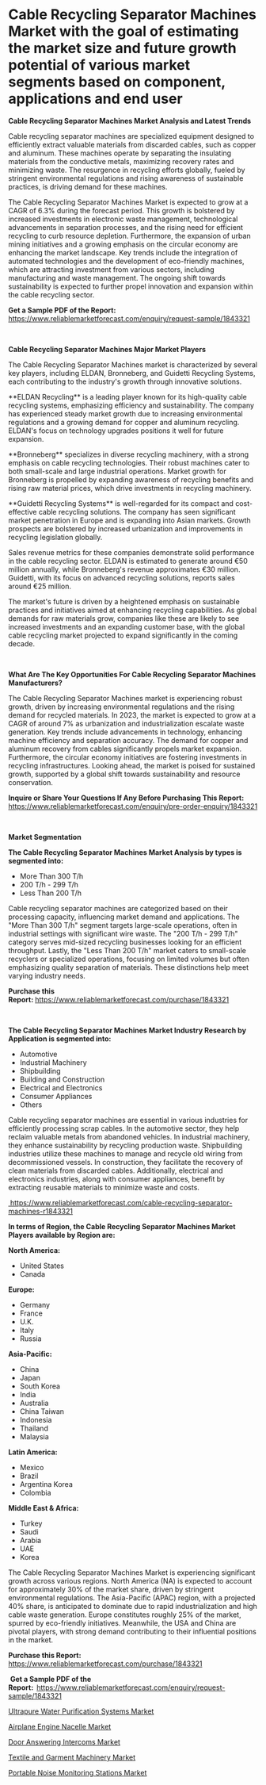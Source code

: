 <p><h1>Cable Recycling Separator Machines Market with the goal of estimating the market size and future growth potential of various market segments based on component, applications and end user</h1></p><p><strong>Cable Recycling Separator Machines Market Analysis and Latest Trends</strong></p>
<p><p>Cable recycling separator machines are specialized equipment designed to efficiently extract valuable materials from discarded cables, such as copper and aluminum. These machines operate by separating the insulating materials from the conductive metals, maximizing recovery rates and minimizing waste. The resurgence in recycling efforts globally, fueled by stringent environmental regulations and rising awareness of sustainable practices, is driving demand for these machines.</p><p>The Cable Recycling Separator Machines Market is expected to grow at a CAGR of 6.3% during the forecast period. This growth is bolstered by increased investments in electronic waste management, technological advancements in separation processes, and the rising need for efficient recycling to curb resource depletion. Furthermore, the expansion of urban mining initiatives and a growing emphasis on the circular economy are enhancing the market landscape. Key trends include the integration of automated technologies and the development of eco-friendly machines, which are attracting investment from various sectors, including manufacturing and waste management. The ongoing shift towards sustainability is expected to further propel innovation and expansion within the cable recycling sector.</p></p>
<p><strong>Get a Sample PDF of the Report:&nbsp;</strong> <a href="https://www.reliablemarketforecast.com/enquiry/request-sample/1843321?utm_campaign=1130&utm_medium=2&utm_source=Github&utm_content=ia&utm_term=12042025&utm_id=cable-recycling-separator-machines">https://www.reliablemarketforecast.com/enquiry/request-sample/1843321</a></p>
<p>&nbsp;</p>
<p><strong>Cable Recycling Separator Machines Major Market Players</strong></p>
<p><p>The Cable Recycling Separator Machines market is characterized by several key players, including ELDAN, Bronneberg, and Guidetti Recycling Systems, each contributing to the industry's growth through innovative solutions.</p><p>**ELDAN Recycling** is a leading player known for its high-quality cable recycling systems, emphasizing efficiency and sustainability. The company has experienced steady market growth due to increasing environmental regulations and a growing demand for copper and aluminum recycling. ELDAN's focus on technology upgrades positions it well for future expansion.</p><p>**Bronneberg** specializes in diverse recycling machinery, with a strong emphasis on cable recycling technologies. Their robust machines cater to both small-scale and large industrial operations. Market growth for Bronneberg is propelled by expanding awareness of recycling benefits and rising raw material prices, which drive investments in recycling machinery.</p><p>**Guidetti Recycling Systems** is well-regarded for its compact and cost-effective cable recycling solutions. The company has seen significant market penetration in Europe and is expanding into Asian markets. Growth prospects are bolstered by increased urbanization and improvements in recycling legislation globally.</p><p>Sales revenue metrics for these companies demonstrate solid performance in the cable recycling sector. ELDAN is estimated to generate around €50 million annually, while Bronneberg's revenue approximates €30 million. Guidetti, with its focus on advanced recycling solutions, reports sales around €25 million.</p><p>The market's future is driven by a heightened emphasis on sustainable practices and initiatives aimed at enhancing recycling capabilities. As global demands for raw materials grow, companies like these are likely to see increased investments and an expanding customer base, with the global cable recycling market projected to expand significantly in the coming decade.</p></p>
<p>&nbsp;</p>
<p><strong>What Are The Key Opportunities For Cable Recycling Separator Machines Manufacturers?</strong></p>
<p><p>The Cable Recycling Separator Machines market is experiencing robust growth, driven by increasing environmental regulations and the rising demand for recycled materials. In 2023, the market is expected to grow at a CAGR of around 7% as urbanization and industrialization escalate waste generation. Key trends include advancements in technology, enhancing machine efficiency and separation accuracy. The demand for copper and aluminum recovery from cables significantly propels market expansion. Furthermore, the circular economy initiatives are fostering investments in recycling infrastructures. Looking ahead, the market is poised for sustained growth, supported by a global shift towards sustainability and resource conservation.</p></p>
<p><strong>Inquire or Share Your Questions If Any Before Purchasing This Report:</strong> <a href="https://www.reliablemarketforecast.com/enquiry/pre-order-enquiry/1843321?utm_campaign=1130&utm_medium=2&utm_source=Github&utm_content=ia&utm_term=12042025&utm_id=cable-recycling-separator-machines">https://www.reliablemarketforecast.com/enquiry/pre-order-enquiry/1843321</a></p>
<p>&nbsp;</p>
<p><strong>Market Segmentation</strong></p>
<p><strong>The Cable Recycling Separator Machines Market Analysis by types is segmented into:</strong></p>
<p><ul><li>More Than 300 T/h</li><li>200 T/h - 299 T/h</li><li>Less Than 200 T/h</li></ul></p>
<p><p>Cable recycling separator machines are categorized based on their processing capacity, influencing market demand and applications. The "More Than 300 T/h" segment targets large-scale operations, often in industrial settings with significant wire waste. The "200 T/h - 299 T/h" category serves mid-sized recycling businesses looking for an efficient throughput. Lastly, the "Less Than 200 T/h" market caters to small-scale recyclers or specialized operations, focusing on limited volumes but often emphasizing quality separation of materials. These distinctions help meet varying industry needs.</p></p>
<p><strong>Purchase this Report:&nbsp;</strong><a href="https://www.reliablemarketforecast.com/purchase/1843321?utm_campaign=1130&utm_medium=2&utm_source=Github&utm_content=ia&utm_term=12042025&utm_id=cable-recycling-separator-machines">https://www.reliablemarketforecast.com/purchase/1843321</a></p>
<p>&nbsp;</p>
<p><strong>The Cable Recycling Separator Machines Market Industry Research by Application is segmented into:</strong></p>
<p><ul><li>Automotive</li><li>Industrial Machinery</li><li>Shipbuilding</li><li>Building and Construction</li><li>Electrical and Electronics</li><li>Consumer Appliances</li><li>Others</li></ul></p>
<p><p>Cable recycling separator machines are essential in various industries for efficiently processing scrap cables. In the automotive sector, they help reclaim valuable metals from abandoned vehicles. In industrial machinery, they enhance sustainability by recycling production waste. Shipbuilding industries utilize these machines to manage and recycle old wiring from decommissioned vessels. In construction, they facilitate the recovery of clean materials from discarded cables. Additionally, electrical and electronics industries, along with consumer appliances, benefit by extracting reusable materials to minimize waste and costs.</p></p>
<p><a href="https://www.reliablemarketforecast.com/cable-recycling-separator-machines-r1843321?utm_campaign=1130&utm_medium=2&utm_source=Github&utm_content=ia&utm_term=12042025&utm_id=cable-recycling-separator-machines">&nbsp;https://www.reliablemarketforecast.com/cable-recycling-separator-machines-r1843321</a></p>
<p><strong>In terms of Region, the Cable Recycling Separator Machines Market Players available by Region are:</strong></p>
<p>
    <p> <strong> North America: </strong>
        <ul>
            <li>United States</li>
            <li>Canada</li>
        </ul>
        </p> 
    <p> <strong> Europe: </strong>
        <ul>
            <li>Germany</li>
            <li>France</li>
            <li>U.K.</li>
            <li>Italy</li>
            <li>Russia</li>
        </ul>
        </p> 
    <p> <strong> Asia-Pacific: </strong>
        <ul>
            <li>China</li>
            <li>Japan</li>
            <li>South Korea</li>
            <li>India</li>
            <li>Australia</li>
            <li>China Taiwan</li>
            <li>Indonesia</li>
            <li>Thailand</li>
            <li>Malaysia</li>
        </ul>
        </p> 
    <p> <strong> Latin America: </strong>
        <ul>
            <li>Mexico</li>
            <li>Brazil</li>
            <li>Argentina Korea</li>
            <li>Colombia</li>
        </ul>
        </p> 
    <p> <strong> Middle East & Africa: </strong>
        <ul>
            <li>Turkey</li>
            <li>Saudi</li>
            <li>Arabia</li>
            <li>UAE</li>
            <li>Korea</li>
        </ul>
    </p>
    </p>
<p><p>The Cable Recycling Separator Machines Market is experiencing significant growth across various regions. North America (NA) is expected to account for approximately 30% of the market share, driven by stringent environmental regulations. The Asia-Pacific (APAC) region, with a projected 40% share, is anticipated to dominate due to rapid industrialization and high cable waste generation. Europe constitutes roughly 25% of the market, spurred by eco-friendly initiatives. Meanwhile, the USA and China are pivotal players, with strong demand contributing to their influential positions in the market.</p></p>
<p><strong>Purchase this Report: </strong><a href="https://www.reliablemarketforecast.com/purchase/1843321?utm_campaign=1130&utm_medium=2&utm_source=Github&utm_content=ia&utm_term=12042025&utm_id=cable-recycling-separator-machines">https://www.reliablemarketforecast.com/purchase/1843321</a></p>
<p>&nbsp;<strong>Get a Sample PDF of the Report:&nbsp;&nbsp;</strong><a href="https://www.reliablemarketforecast.com/enquiry/request-sample/1843321?utm_campaign=1130&utm_medium=2&utm_source=Github&utm_content=ia&utm_term=12042025&utm_id=cable-recycling-separator-machines">https://www.reliablemarketforecast.com/enquiry/request-sample/1843321</a></p>
<p><strong></strong></p>
<p><p><a href="https://github.com/ceranamaduvq/Market-Research-Report-List-1/blob/main/ultrapure-water-purification-systems-market.md?utm_campaign=1130&utm_medium=2&utm_source=Github&utm_content=ia&utm_term=12042025&utm_id=cable-recycling-separator-machines">Ultrapure Water Purification Systems Market</a></p><p><a href="https://github.com/geresalgieaz/Market-Research-Report-List-1/blob/main/airplane-engine-nacelle-market.md?utm_campaign=1130&utm_medium=2&utm_source=Github&utm_content=ia&utm_term=12042025&utm_id=cable-recycling-separator-machines">Airplane Engine Nacelle Market</a></p><p><a href="https://github.com/dickstoscopg/Market-Research-Report-List-1/blob/main/door-answering-intercoms-market.md?utm_campaign=1130&utm_medium=2&utm_source=Github&utm_content=ia&utm_term=12042025&utm_id=cable-recycling-separator-machines">Door Answering Intercoms Market</a></p><p><a href="https://github.com/foustzelmsdv/Market-Research-Report-List-1/blob/main/textile-and-garment-machinery-market.md?utm_campaign=1130&utm_medium=2&utm_source=Github&utm_content=ia&utm_term=12042025&utm_id=cable-recycling-separator-machines">Textile and Garment Machinery Market</a></p><p><a href="https://github.com/sibellanikmn/Market-Research-Report-List-1/blob/main/portable-noise-monitoring-stations-market.md?utm_campaign=1130&utm_medium=2&utm_source=Github&utm_content=ia&utm_term=12042025&utm_id=cable-recycling-separator-machines">Portable Noise Monitoring Stations Market</a></p></p>